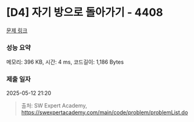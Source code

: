 # [D4] 자기 방으로 돌아가기 - 4408 

[문제 링크](https://swexpertacademy.com/main/code/problem/problemDetail.do?contestProbId=AWNcJ2sapZMDFAV8) 

### 성능 요약

메모리: 396 KB, 시간: 4 ms, 코드길이: 1,186 Bytes

### 제출 일자

2025-05-12 21:20



> 출처: SW Expert Academy, https://swexpertacademy.com/main/code/problem/problemList.do